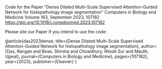 Code for the Paper "Dense Dilated Multi-Scale Supervised Attention-Guided Network for histopathology image segmentation" Computers in Biology and Medicine Volume 163, September 2023, 107182 https://doi.org/10.1016/j.compbiomed.2023.107182

Please site our Paper if you intend to use the code:

@article{das2023dense,
  title={Dense Dilated Multi-Scale Supervised Attention-Guided Network for histopathology image segmentation},
  author={Das, Rangan and Bose, Shirsha and Chowdhury, Ritesh Sur and Maulik, Ujjwal},
  journal={Computers in Biology and Medicine},
  pages={107182},
  year={2023},
  publisher={Elsevier}
}

